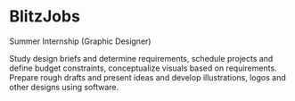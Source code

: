 # BlitzJobs
Summer Internship (Graphic Designer)

Study design briefs and determine requirements, schedule projects and define budget constraints, conceptualize visuals based on requirements. Prepare rough drafts and present ideas and develop illustrations, logos and other designs using software.
